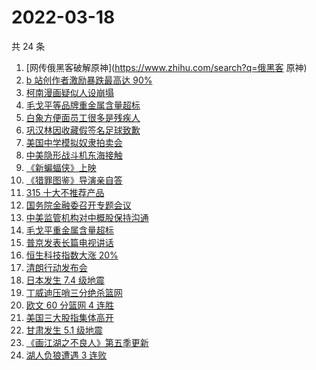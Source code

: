 # 2022-03-18

共 24 条

<!-- BEGIN -->
<!-- 最后更新时间 Fri Mar 18 2022 16:09:27 GMT+0800 (China Standard Time) -->

1. [网传俄黑客破解原神](https://www.zhihu.com/search?q=俄黑客 原神)
1. [b 站创作者激励暴跌最高达 90%](https://www.zhihu.com/search?q=哔哩哔哩)
1. [柯南漫画疑似人设崩塌](https://www.zhihu.com/search?q=柯南)
1. [毛戈平等品牌重金属含量超标](https://www.zhihu.com/search?q=毛戈平)
1. [白象方便面员工很多是残疾人](https://www.zhihu.com/search?q=白象)
1. [巩汉林因收藏假签名足球致歉](https://www.zhihu.com/search?q=巩汉林)
1. [美国中学模拟奴隶拍卖会](https://www.zhihu.com/search?q=模拟奴隶拍卖会)
1. [中美隐形战斗机东海接触](https://www.zhihu.com/search?q=中美隐形战斗机)
1. [《新蝙蝠侠》上映](https://www.zhihu.com/search?q=新蝙蝠侠)
1. [《猎罪图鉴》导演亲自答](https://www.zhihu.com/search?q=猎罪图鉴)
1. [315 十大不推荐产品](https://www.zhihu.com/search?q=十大不推荐产品)
1. [国务院金融委召开专题会议](https://www.zhihu.com/search?q=国务院金融委)
1. [中美监管机构对中概股保持沟通](https://www.zhihu.com/search?q=中美监管机构)
1. [毛戈平重金属含量超标](https://www.zhihu.com/search?q=毛戈平)
1. [普京发表长篇电视讲话](https://www.zhihu.com/search?q=普京长篇电视讲话)
1. [恒生科技指数大涨 20%](https://www.zhihu.com/search?q=恒生科技指数)
1. [清朗行动发布会](https://www.zhihu.com/search?q=清朗行动)
1. [日本发生 7.4 级地震](https://www.zhihu.com/search?q=日本地震)
1. [丁威迪压哨三分绝杀篮网](https://www.zhihu.com/search?q=篮网)
1. [欧文 60 分篮网 4 连胜](https://www.zhihu.com/search?q=篮网)
1. [美国三大股指集体高开](https://www.zhihu.com/search?q=美股大涨)
1. [甘肃发生 5.1 级地震](https://www.zhihu.com/search?q=甘肃地震)
1. [《画江湖之不良人》第五季更新](https://www.zhihu.com/search?q=画江湖之不良人)
1. [湖人负狼遭遇 3 连败](https://www.zhihu.com/search?q=湖人)

<!-- END -->
